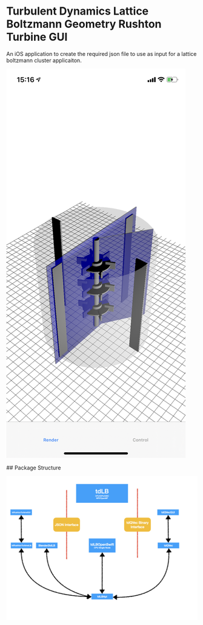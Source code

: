 # Turbulent Dynamics Lattice Boltzmann Geometry Rushton Turbine GUI

An iOS application to create the required json file to use as input for a lattice boltzmann cluster applicaiton.

![iOS Rushton Turbine](docs/Screenshot.png)

## Package Structure

![Package Structure](https://github.com/TurbulentDynamics/tdLBApi/blob/master/tdLB.jpeg)


